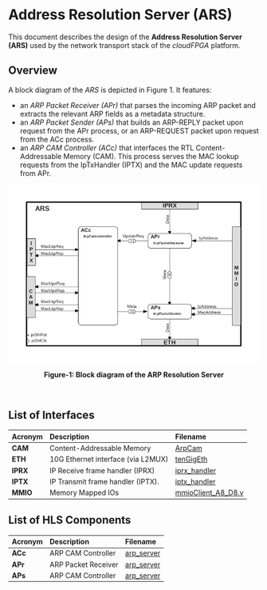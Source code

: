 # Address Resolution Server (ARS)

This document describes the design of the **Address Resolution Server (ARS)** used by the network transport stack of the *cloudFPGA* platform.

## Overview
A block diagram of the *ARS* is depicted in Figure 1. It features: 
  - an *ARP Packet Receiver (APr)* that parses the incoming ARP packet and extracts the relevant ARP fields as a metadata structure. 
  - an *ARP Packet Sender (APs)* that builds an ARP-REPLY packet upon request from the APr process, or an ARP-REQUEST packet upon request from the ACc process.
  - an *ARP CAM Controller (ACc)* that interfaces the RTL Content-Addressable Memory (CAM). This process serves the MAC lookup requests from the IpTxHandler (IPTX) and the MAC update requests from APr.

![Block diagram of the ARS](https://github.com/cloudFPGA/cFDK/blob/master/DOC/NTS/./images/Fig-ARS-Structure.bmp?raw=true#center)
<p align="center"><b>Figure-1: Block diagram of the ARP Resolution Server</b></p>
<br>

## List of Interfaces

| Acronym                                           | Description                                           | Filename
|:--------------------------------------------------|:------------------------------------------------------|:--------------
| **CAM**                                           | Content-Addressable Memory                            | [ArpCam](../../SRA/LIB/SHELL/LIB/hdl/nts/nts_TcpIp_ArpCam.vhd)
| **ETH**                                           | 10G Ethernet interface (via L2MUX)                    | [tenGigEth](../../SRA/LIB/SHELL/LIB/hdl/eth/tenGigEth.v)
| **IPRX**                                          | IP Receive frame handler (IPRX)                       | [iprx_handler](../../SRA/LIB/SHELL/LIB/hls/iprx_handler/src/iprx_handler.cpp)
| **IPTX**                                          | IP Transmit frame handler (IPTX).                     | [iptx_handler](../../SRA/LIB/SHELL/LIB/hls/iptx_handler/src/iptx_handler.cpp)
| **MMIO**                                          | Memory Mapped IOs                                     | [mmioClient_A8_D8.v](../SRA/LIB/SHELL/LIB/hdl/mmio/mmioClient_A8_D8.v)

## List of HLS Components

| Acronym       | Description                | Filename
|:--------------|:---------------------------|:--------------
| **ACc**       | ARP CAM Controller         | [arp_server](../../SRA/LIB/SHELL/LIB/hls/arp_server/src/arp_server.cpp)
| **APr**       | ARP Packet Receiver        | [arp_server](../../SRA/LIB/SHELL/LIB/hls/arp_server/src/arp_server.cpp)
| **APs**       | ARP CAM Controller         | [arp_server](../../SRA/LIB/SHELL/LIB/hls/arp_server/src/arp_server.cpp)

